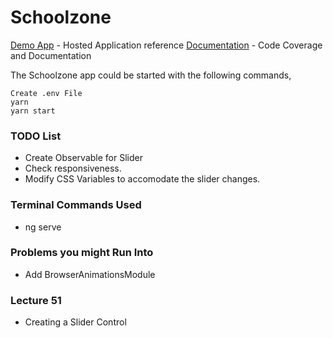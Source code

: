 # Schoolzone

[Demo App](https://www.master.sz.jsworkbench.com/) - Hosted Application reference
[Documentation](https://udemylectures.gitlab.io/schoolzone/) - Code Coverage and Documentation

The Schoolzone app could be started with the following commands,

    Create .env File
    yarn
    yarn start

### TODO List

- Create Observable for Slider
- Check responsiveness.
- Modify CSS Variables to accomodate the slider changes.

### Terminal Commands Used

- ng serve

### Problems you might Run Into

- Add BrowserAnimationsModule

### Lecture 51

- Creating a Slider Control
